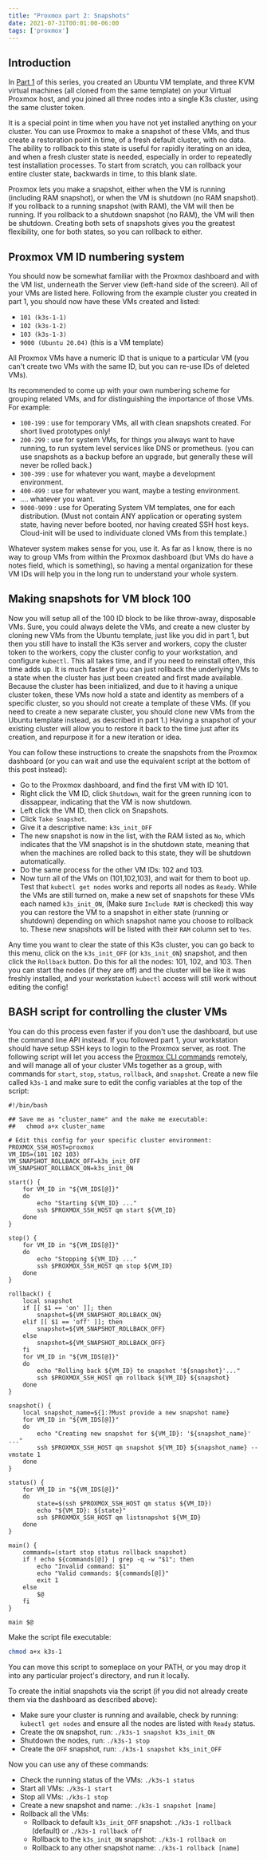 ```yaml
---
title: "Proxmox part 2: Snapshots"
date: 2021-07-31T00:01:00-06:00
tags: ['proxmox']
---
```


## Introduction

In [Part 1](/blog/proxmox/01-virtual-proxmox/) of this series, you created an
Ubuntu VM template, and three KVM virtual machines (all cloned from the same
template) on your Virtual Proxmox host, and you joined all three nodes into a
single K3s cluster, using the same cluster token.

It is a special point in time when you have not yet installed anything on your
cluster. You can use Proxmox to make a snapshot of these VMs, and thus create a
restoration point in time, of a fresh default cluster, with no data. The ability
to rollback to this state is useful for rapidly iterating on an idea, and when a
fresh cluster state is needed, especially in order to repeatedly test
installation processes. To start from scratch, you can rollback your entire
cluster state, backwards in time, to this blank slate.

Proxmox lets you make a snapshot, either when the VM is running (including RAM
snapshot), or when the VM is shutdown (no RAM snapshot). If you rollback to a
running snapshot (with RAM), the VM will then be running. If you rollback to a
shutdown snapshot (no RAM), the VM will then be shutdown. Creating both sets of
snapshots gives you the greatest flexibility, one for both states, so you can
rollback to either.

## Proxmox VM ID numbering system

You should now be somewhat familiar with the Proxmox dashboard and with the VM
list, underneath the Server view (left-hand side of the screen). All of your VMs
are listed here. Following from the example cluster you created in part 1, you
should now have these VMs created and listed:

 * `101 (k3s-1-1)`
 * `102 (k3s-1-2)`
 * `103 (k3s-1-3)`
 * `9000 (Ubuntu 20.04)` (this is a VM template)

All Proxmox VMs have a numeric ID that is unique to a particular VM (you can't
create two VMs with the same ID, but you can re-use IDs of deleted VMs).

Its recommended to come up with your own numbering scheme for grouping related
VMs, and for distinguishing the importance of those VMs. For example:

 * `100-199` : use for temporary VMs, all with clean snapshots created. For short lived
   prototypes only!
 * `200-299` : use for system VMs, for things you always want to have running,
   to run system level services like DNS or prometheus. (you can use snapshots
   as a backup before an upgrade, but generally these will never be rolled
   back.)
 * `300-399` : use for whatever you want, maybe a development environment.
 * `400-499` : use for whatever you want, maybe a testing environment.
 * .... whatever you want.
 * `9000-9099` : use for Operating System VM templates, one for each
   distribution. (Must not contain ANY application or operating system state,
   having never before booted, nor having created SSH host keys. Cloud-init will
   be used to individuate cloned VMs from this template.)

Whatever system makes sense for you, use it. As far as I know, there is no
way to group VMs from within the Proxmox dashboard (but VMs do have a notes
field, which is something), so having a mental organization for these VM IDs will
help you in the long run to understand your whole system.

## Making snapshots for VM block 100

Now you will setup all of the 100 ID block to be like throw-away, disposable
VMs. Sure, you could always delete the VMs, and create a new cluster by cloning
new VMs from the Ubuntu template, just like you did in part 1, but then you
still have to install the K3s server and workers, copy the cluster token to the
workers, copy the cluster config to your workstation, and configure `kubectl`.
This all takes time, and if you need to reinstall often, this time adds up. It
is much faster if you can just rollback the underlying VMs to a state when the
cluster has just been created and first made available. Because the cluster has
been initialized, and due to it having a unique cluster token, these VMs now
hold a state and identity as members of a specific cluster, so you should not
create a template of these VMs. (If you need to create a new separate cluster,
you should clone new VMs from the Ubuntu template instead, as described in part
1.) Having a snapshot of your existing cluster will allow you to restore it back
to the time just after its creation, and repurpose it for a new iteration or
idea.

You can follow these instructions to create the snapshots from the Proxmox
dashboard (or you can wait and use the equivalent script at the bottom of this
post instead):

 * Go to the Proxmox dashboard, and find the first VM with ID 101.
 * Right click the VM ID, click `Shutdown`, wait for the green running icon to
   dissappear, indicating that the VM is now shutdown.
 * Left click the VM ID, then click on Snapshots.
 * Click `Take Snapshot`.
 * Give it a descriptive name: `k3s_init_OFF`
 * The new snapshot is now in the list, with the RAM listed as `No`, which
   indicates that the VM snapshot is in the shutdown state, meaning that when
   the machines are rolled back to this state, they will be shutdown
   automatically.
 * Do the same process for the other VM IDs: 102 and 103.
 * Now turn all of the VMs on (101,102,103), and wait for them to boot up. Test
   that `kubectl get nodes` works and reports all nodes as `Ready`. While the
   VMs are still turned on, make a new set of snapshots for these VMs each named
   `k3s_init_ON`, (Make sure `Include RAM` is checked) this way you can restore
   the VM to a snapshot in either state (running or shutdown) depending on which
   snapshot name you choose to rollback to. These new snapshots will be listed
   with their `RAM` column set to `Yes`.

Any time you want to clear the state of this K3s cluster, you can go back to
this menu, click on the `k3s_init_OFF` (or `k3s_init_ON`) snapshot, and then
click the `Rollback` button. Do this for all the nodes: 101, 102, and 103. Then
you can start the nodes (if they are off) and the cluster will be like it was
freshly installed, and your workstation `kubectl` access will still work without
editing the config!

## BASH script for controlling the cluster VMs

You can do this process even faster if you don't use the dashboard, but use the
command line API instead. If you followed part 1, your workstation should have
setup SSH keys to login to the Proxmox server, as root. The following script
will let you access the [Proxmox CLI
commands](https://pve.proxmox.com/wiki/Command_line_tools) remotely, and will
manage all of your cluster VMs together as a group, with commands for `start`,
`stop`, `status`, `rollback`, and `snapshot`. Create a new file called `k3s-1`
and make sure to edit the config variables at the top of the script:

```
#!/bin/bash

## Save me as "cluster_name" and the make me executable:
##   chmod a+x cluster_name

# Edit this config for your specific cluster environment:
PROXMOX_SSH_HOST=proxmox
VM_IDS=(101 102 103)
VM_SNAPSHOT_ROLLBACK_OFF=k3s_init_OFF
VM_SNAPSHOT_ROLLBACK_ON=k3s_init_ON

start() {
    for VM_ID in "${VM_IDS[@]}"
    do
        echo "Starting ${VM_ID} ..."
        ssh $PROXMOX_SSH_HOST qm start ${VM_ID}
    done
}

stop() {
    for VM_ID in "${VM_IDS[@]}"
    do
        echo "Stopping ${VM_ID} ..."
        ssh $PROXMOX_SSH_HOST qm stop ${VM_ID}
    done
}

rollback() {
    local snapshot
    if [[ $1 == 'on' ]]; then
        snapshot=${VM_SNAPSHOT_ROLLBACK_ON}
    elif [[ $1 == 'off' ]]; then
        snapshot=${VM_SNAPSHOT_ROLLBACK_OFF}
    else
        snapshot=${VM_SNAPSHOT_ROLLBACK_OFF}
    fi
    for VM_ID in "${VM_IDS[@]}"
    do
        echo "Rolling back ${VM_ID} to snapshot '${snapshot}'..."
        ssh $PROXMOX_SSH_HOST qm rollback ${VM_ID} ${snapshot}
    done
}

snapshot() {
    local snapshot_name=${1:?Must provide a new snapshot name}
    for VM_ID in "${VM_IDS[@]}"
    do
        echo "Creating new snapshot for ${VM_ID}: '${snapshot_name}' ..."
        ssh $PROXMOX_SSH_HOST qm snapshot ${VM_ID} ${snapshot_name} --vmstate 1
    done
}

status() {
    for VM_ID in "${VM_IDS[@]}"
    do
        state=$(ssh $PROXMOX_SSH_HOST qm status ${VM_ID})
        echo "${VM_ID}: ${state}"
        ssh $PROXMOX_SSH_HOST qm listsnapshot ${VM_ID}
    done
}

main() {
    commands=(start stop status rollback snapshot)
    if ! echo ${commands[@]} | grep -q -w "$1"; then
        echo "Invalid command: $1"
        echo "Valid commands: ${commands[@]}"
        exit 1
    else
        $@
    fi
}

main $@
```

Make the script file executable:

```bash
chmod a+x k3s-1
```

You can move this script to someplace on your PATH, or you may drop it into any
particular project's directory, and run it locally.

To create the initial snapshots via the script (if you did not already create
them via the dashboard as described above):

 * Make sure your cluster is running and available, check by running: `kubectl
   get nodes` and ensure all the nodes are listed with `Ready` status.
 * Create the `ON` snapshot, run: `./k3s-1 snapshot k3s_init_ON` 
 * Shutdown the nodes, run: `./k3s-1 stop`
 * Create the `OFF` snapshot, run: `./k3s-1 snapshot k3s_init_OFF`

Now you can use any of these commands:

 * Check the running status of the VMs: `./k3s-1 status`
 * Start all VMs: `./k3s-1 start`
 * Stop all VMs: `./k3s-1 stop`
 * Create a new snapshot and name: `./k3s-1 snapshot [name]`
 * Rollback all the VMs:
   * Rollback to default `k3s_init_OFF` snapshot: `./k3s-1 rollback` (default)
     or `./k3s-1 rollback off`
   * Rollback to the `k3s_init_ON` snapshot: `./k3s-1 rollback on`
   * Rollback to any other snapshot name: `./k3s-1 rollback [name]`

